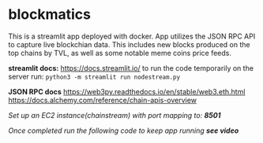 # blockmatics
This is a streamlit app deployed with docker. App utilizes the JSON RPC API to capture live blockchian data. 
This includes new blocks produced on the top chains by TVL, as well as some notable meme coins price feeds. 

**streamlit docs:**
https://docs.streamlit.io/
to run the code temporarily on the server run:
`python3 -m streamlit run nodestream.py`

**JSON RPC docs**
https://web3py.readthedocs.io/en/stable/web3.eth.html
https://docs.alchemy.com/reference/chain-apis-overview

*Set up an EC2 instance(chainstream) with port mapping to: **8501***

*Once completed run the following code to keep app running **see video***


